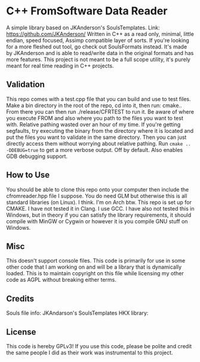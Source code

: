 # C++ FromSoftware Data Reader
A simple library based on JKAnderson's SoulsTemplates. Link: https://github.com/JKAnderson/
Written in C++ as a read only, minimal, little endian, speed focused, Assimp compatible layer of sorts.
If you're looking for a more fleshed out tool, go check out SoulsFormats instead. It's made by JKAnderson and is able to read/write data in the original formats and has more features.
This project is not meant to be a full scope utility, it's purely meant for real time reading in C++ projects.

## Validation
This repo comes with a test.cpp file that you can build and use to test files.
Make a bin directory in the root of the repo, cd into it, then run: cmake..
From there you can then run ./release/CFRTEST to run it. Be aware of where you execute FROM and also where you path to the files you want to test with. Relative pathing wasted over an hour of my time.
If you're getting segfaults, try executing the binary from the directory where it is located and put the files you want to validate in the same directory. Then you can just directly access them without worrying about relative pathing.
Run `cmake .. -DDEBUG=true` to get a more verbose output. Off by default. Also enables GDB debugging support.

## How to Use
You should be able to clone this repo onto your computer then include the cfromreader.hpp file I suppose.
You do need GLM but otherwise this is all standard libraries (on Linux). I think. I'm on Arch btw.
This repo is set up for CMAKE. 
I have not tested it in Clang. I use GCC. 
I have also not tested this in Windows, but in theory if you can satisfy the library requirements, it should compile with MinGW or Cygwin or however it is you compile GNU stuff on Windows.

## Misc
This doesn't support console files. This code is primarily for use in some other code that I am working on and will be a library that is dynamically loaded. This is to maintain copyright on this file while licensing my other code as AGPL without breaking either terms.

## Credits
Souls file info: JKAndarson's SoulsTemplates
HKX library:

## License
This code is hereby GPLv3! If you use this code, please be polite and credit the same people I did as their work was instrumental to this project.
